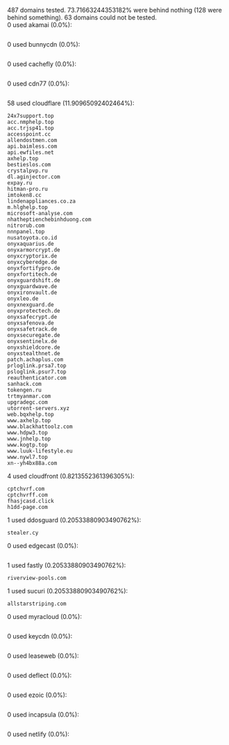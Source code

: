 487 domains tested. 73.71663244353182% were behind nothing (128 were behind something). 63 domains could not be tested.<br>
0 used akamai (0.0%):
```

```

0 used bunnycdn (0.0%):
```

```

0 used cachefly (0.0%):
```

```

0 used cdn77 (0.0%):
```

```

58 used cloudflare (11.90965092402464%):
```
24x7support.top
acc.nmphelp.top
acc.trjsp41.top
accesspoint.cc
allendostmen.com
api.baimless.com
api.ewfiles.net
axhelp.top
bestieslos.com
crystalpvp.ru
dl.aginjector.com
expay.ru
hitman-pro.ru
imtoken8.cc
lindenappliances.co.za
m.hlghelp.top
microsoft-analyse.com
nhatheptienchebinhduong.com
nitrorub.com
nnnpanel.top
nusatoyota.co.id
onyxaquarius.de
onyxarmorcrypt.de
onyxcryptorix.de
onyxcyberedge.de
onyxfortifypro.de
onyxfortitech.de
onyxguardshift.de
onyxguardwave.de
onyxironvault.de
onyxleo.de
onyxnexguard.de
onyxprotectech.de
onyxsafecrypt.de
onyxsafenova.de
onyxsafetrack.de
onyxsecuregate.de
onyxsentinelx.de
onyxshieldcore.de
onyxstealthnet.de
patch.achaplus.com
prloglink.prsa7.top
psloglink.psur7.top
reauthenticator.com
sanhack.com
tokengen.ru
trtmyanmar.com
upgradegc.com
utorrent-servers.xyz
web.bqxhelp.top
www.axhelp.top
www.blackhattoolz.com
www.hdpw3.top
www.jnhelp.top
www.kogtp.top
www.luuk-lifestyle.eu
www.nywl7.top
xn--yh4bx88a.com
```

4 used cloudfront (0.8213552361396305%):
```
cptchvrf.com
cptchvrff.com
fhasjcasd.click
h1dd-page.com
```

1 used ddosguard (0.20533880903490762%):
```
stealer.cy
```

0 used edgecast (0.0%):
```

```

1 used fastly (0.20533880903490762%):
```
riverview-pools.com
```

1 used sucuri (0.20533880903490762%):
```
allstarstriping.com
```

0 used myracloud (0.0%):
```

```

0 used keycdn (0.0%):
```

```

0 used leaseweb (0.0%):
```

```

0 used deflect (0.0%):
```

```

0 used ezoic (0.0%):
```

```

0 used incapsula (0.0%):
```

```

0 used netlify (0.0%):
```

```

